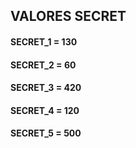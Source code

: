 ## VALORES SECRET

#### SECRET_1 = 130  
#### SECRET_2 = 60  
#### SECRET_3 = 420  
#### SECRET_4 = 120  
#### SECRET_5 = 500  
